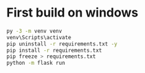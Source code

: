 # First build on windows
```bash
py -3 -m venv venv
venv\Scripts\activate
pip uninstall -r requirements.txt -y
pip install -r requirements.txt
pip freeze > requirements.txt
python -m flask run
```